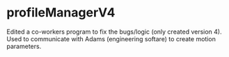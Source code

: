 # profileManagerV4
Edited a co-workers program to fix the bugs/logic (only created version 4). Used to communicate with Adams (engineering softare) to create motion parameters.
